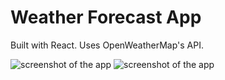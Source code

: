 # Weather Forecast App

Built with React. Uses OpenWeatherMap's API.

![screenshot of the app](https://raw.githubusercontent.com/dileepkumarkethe/weather_web_app/master/src/images/screenshot.jpeg)
![screenshot of the app](https://raw.githubusercontent.com/dileepkumarkethe/weather_web_app/master/src/images/screenshot1.jpeg)

